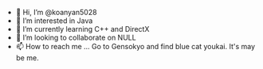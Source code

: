 - 👋 Hi, I’m @koanyan5028
- 👀 I’m interested in Java
- 🌱 I’m currently learning C++ and DirectX
- 💞️ I’m looking to collaborate on NULL
- 📫 How to reach me ... Go to Gensokyo and find blue cat youkai. It's may be me.

<!---
koanyan5028/koanyan5028 is a ✨ special ✨ repository because its `README.md` (this file) appears on your GitHub profile.
You can click the Preview link to take a look at your changes.
--->
